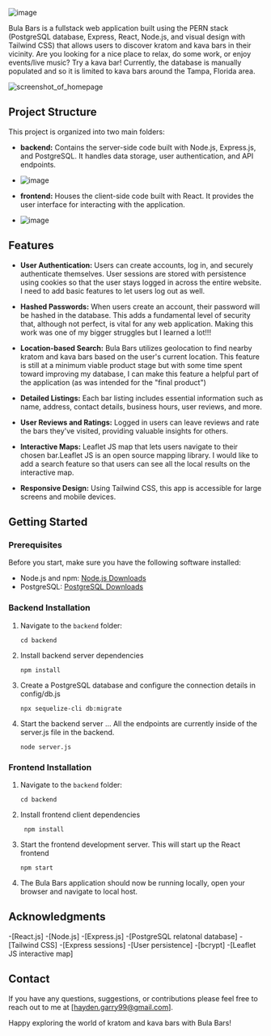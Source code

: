![image](https://github.com/Hayden-git/capstone-project/assets/105612431/f08b3e2d-c9f0-4526-9f2c-397966198329)

Bula Bars is a fullstack web application built using the PERN stack (PostgreSQL database, Express, React, Node.js, and visual design with Tailwind CSS) that allows users to discover kratom and kava bars in their vicinity. Are you looking for a nice place to relax, do some work, or enjoy events/live music? Try a kava bar! Currently, the database is manually populated and so it is limited to kava bars around the Tampa, Florida area. 

![screenshot_of_homepage](https://github.com/Hayden-git/capstone-project/assets/105612431/8773f12e-22dd-4ae6-b0b6-ba388baafa80)


## Project Structure

This project is organized into two main folders:

- **backend:** Contains the server-side code built with Node.js, Express.js, and PostgreSQL. It handles data storage, user authentication, and API endpoints.
 - ![image](https://github.com/Hayden-git/capstone-project/assets/105612431/40124e53-3d7f-41cb-9567-3efbe0a7f479)

- **frontend:** Houses the client-side code built with React. It provides the user interface for interacting with the application.
 - ![image](https://github.com/Hayden-git/capstone-project/assets/105612431/bdf74cf8-473e-4027-9c38-029ce6a62988)

## Features

- **User Authentication:** Users can create accounts, log in, and securely authenticate themselves. User sessions are stored with persistence using cookies so that the user stays logged in across the entire website. I need to add basic features to let users log out as well.  

- **Hashed Passwords:** When users create an account, their password will be hashed in the database. This adds a fundamental level of security that, although not perfect, is vital for any web application. Making this work was one of my bigger struggles but I learned a lot!!!

- **Location-based Search:** Bula Bars utilizes geolocation to find nearby kratom and kava bars based on the user's current location. This feature is still at a minimum viable product stage but with some time spent toward improving my database, I can make this feature a helpful part of the application (as was intended for the "final product")

- **Detailed Listings:** Each bar listing includes essential information such as name, address, contact details, business hours, user reviews, and more.

- **User Reviews and Ratings:** Logged in users can leave reviews and rate the bars they've visited, providing valuable insights for others.

- **Interactive Maps:** Leaflet JS map that lets users navigate to their chosen bar.Leaflet JS is an open source mapping library. I would like to add a search feature so that users can see all the local results on the interactive map. 

- **Responsive Design:** Using Tailwind CSS, this app is accessible for large screens and mobile devices.  

## Getting Started

### Prerequisites

Before you start, make sure you have the following software installed:

- Node.js and npm: [Node.js Downloads](https://nodejs.org/en/download/)
- PostgreSQL: [PostgreSQL Downloads](https://www.postgresql.org/download/)

### Backend Installation

1. Navigate to the `backend` folder:
   ```shell
   cd backend
2. Install backend server dependencies
    ```shell
    npm install
3. Create a PostgreSQL database and configure the connection details in config/db.js
   ```shell
   npx sequelize-cli db:migrate
4. Start the backend server ... All the endpoints are currently inside of the server.js file in the backend.
   ```shell
   node server.js

### Frontend Installation

1. Navigate to the `backend` folder:
   ```shell
   cd backend
2. Install frontend client dependencies
   ```shell
    npm install
3. Start the frontend development server. This will start up the React frontend
   ```shell
   npm start
4. The Bula Bars application should now be running locally, open your browser and navigate to local host.

## Acknowledgments
-[React.js]
-[Node.js] 
-[Express.js]
-[PostgreSQL relatonal database]
-[Tailwind CSS]
-[Express sessions] 
-[User persistence]
-[bcrypt]
-[Leaflet JS interactive map]

## Contact
If you have any questions, suggestions, or contributions please feel free to reach out to me at [hayden.garry99@gmail.com].

Happy exploring the world of kratom and kava bars with Bula Bars!
